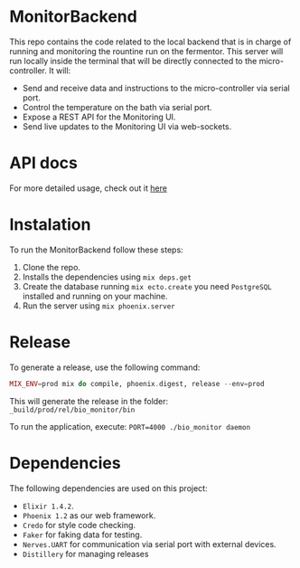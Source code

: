 # MonitorBackend
This repo contains the code related to the local backend that is in charge of running and monitoring the rountine run on the fermentor.
This server will run locally inside the terminal that will be directly connected to the micro-controller.
It will:
  * Send and receive data and instructions to the micro-controller via serial port.
  * Control the temperature on the bath via serial port.
  * Expose a REST API for the Monitoring UI.
  * Send live updates to the Monitoring UI via web-sockets.

# API docs
For more detailed usage, check out it [here](https://openfermentor.github.io/MonitorBackend/)

# Instalation
To run the MonitorBackend follow these steps:
  1. Clone the repo.
  2. Installs the dependencies using `mix deps.get`
  3. Create the database running `mix ecto.create` you need `PostgreSQL` installed and running on your machine.
  4. Run the server using `mix phoenix.server`

# Release
To generate a release, use the following command:
```elixir
MIX_ENV=prod mix do compile, phoenix.digest, release --env=prod
```

This will generate the release in the folder: `_build/prod/rel/bio_monitor/bin`

To run the application, execute: `PORT=4000 ./bio_monitor daemon`

# Dependencies
The following dependencies are used on this project:
  * `Elixir 1.4.2`.
  * `Phoenix 1.2` as our web framework.
  * `Credo` for style code checking.
  * `Faker` for faking data for testing.
  * `Nerves.UART` for communication via serial port with external devices.
  * `Distillery` for managing releases
